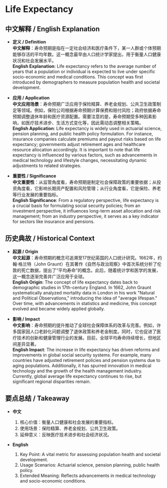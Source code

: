 # Life Expectancy

## 中文解释 / English Explanation

* **定义 / Definition**  
  **中文解释**：寿命预期是指在一定社会经济和医疗条件下，某一人群或个体预期能够存活的平均年数。这一概念最早由人口统计学家提出，用于衡量人口健康状况和社会发展水平。  
  **English Explanation**: Life expectancy refers to the average number of years that a population or individual is expected to live under specific socio-economic and medical conditions. This concept was first introduced by demographers to measure population health and societal development.

* **应用 / Application**  
  **中文应用场景**：寿命预期广泛应用于保险精算、养老金规划、公共卫生政策制定等领域。例如，保险公司根据寿命预期计算保费和赔付风险；政府依据寿命预期调整退休年龄和医疗资源配置。需要注意的是，寿命预期受多种因素影响，如医疗技术进步、生活方式变化等，因此需动态调整相关策略。  
  **English Application**: Life expectancy is widely used in actuarial science, pension planning, and public health policy formulation. For instance, insurance companies calculate premiums and payout risks based on life expectancy; governments adjust retirement ages and healthcare resource allocation accordingly. It is important to note that life expectancy is influenced by various factors, such as advancements in medical technology and lifestyle changes, necessitating dynamic adjustments to related strategies.

* **重要性 / Significance**  
  **中文重要性**：从监管角度看，寿命预期是制定社会保障政策的重要依据；从投资角度看，它影响长期资产配置和风险管理；从行业角度看，它是保险、养老等行业发展的重要指标。  
  **English Significance**: From a regulatory perspective, life expectancy is a crucial basis for formulating social security policies; from an investment perspective, it influences long-term asset allocation and risk management; from an industry perspective, it serves as a key indicator for sectors like insurance and pensions.

## 历史典故 / Historical Context

* **起源 / Origin**  
  **中文起源**：寿命预期的概念可追溯至17世纪英国的人口统计研究。1662年，约翰·格兰特（John Graunt）在其著作《自然与政治观察》中首次系统分析了伦敦的死亡数据，提出了“平均寿命”的概念。此后，随着统计学和医学的发展，这一概念逐渐完善并广泛应用于全球。  
  **English Origin**: The concept of life expectancy dates back to demographic studies in 17th-century England. In 1662, John Graunt systematically analyzed mortality data in London in his work "Natural and Political Observations," introducing the idea of "average lifespan." Over time, with advancements in statistics and medicine, this concept evolved and became widely applied globally.

* **影响 / Impact**  
  **中文影响**：寿命预期的提升推动了全球社会保障体系的改革与完善。例如，许多国家因人口老龄化问题调整了退休政策和养老金制度。同时，它也促进了医疗技术的创新和健康管理行业的发展。目前，全球平均寿命持续增长，但地区间差异显著。  
  **English Impact**: The increase in life expectancy has driven reforms and improvements in global social security systems. For example, many countries have adjusted retirement policies and pension systems due to aging populations. Additionally, it has spurred innovation in medical technology and the growth of the health management industry. Currently, global average life expectancy continues to rise, but significant regional disparities remain.

## 要点总结 / Takeaway

* **中文**  
  1. 核心价值：衡量人口健康和社会发展的重要指标。
  2. 使用场景：保险精算、养老金规划、公共卫生政策。
  3. 延伸意义：反映医疗技术进步和社会经济状况。

* **English**  
  1. Key Point: A vital metric for assessing population health and societal development.
  2. Usage Scenarios: Actuarial science, pension planning, public health policy.
  3. Extended Meaning: Reflects advancements in medical technology and socio-economic conditions.